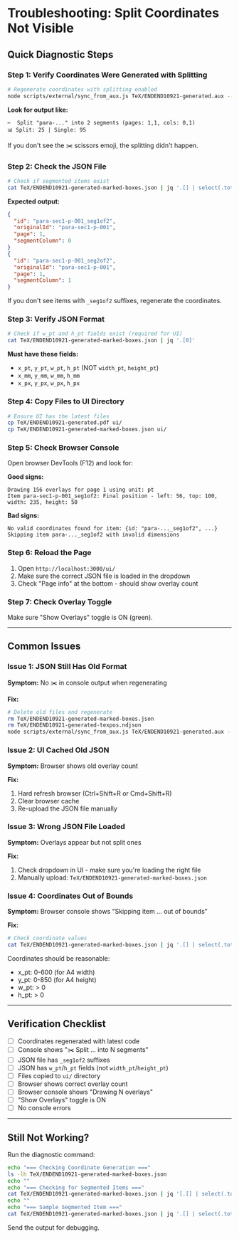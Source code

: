 # Troubleshooting: Split Coordinates Not Visible

## Quick Diagnostic Steps

### Step 1: Verify Coordinates Were Generated with Splitting

```bash
# Regenerate coordinates with splitting enabled
node scripts/external/sync_from_aux.js TeX/ENDEND10921-generated.aux --force
```

**Look for output like:**
```
✂️  Split "para-..." into 2 segments (pages: 1,1, cols: 0,1)
📊 Split: 25 | Single: 95
```

If you don't see the ✂️ scissors emoji, the splitting didn't happen.

### Step 2: Check the JSON File

```bash
# Check if segmented items exist
cat TeX/ENDEND10921-generated-marked-boxes.json | jq '.[] | select(.totalSegments > 1) | {id, originalId, page, segmentColumn}'
```

**Expected output:**
```json
{
  "id": "para-sec1-p-001_seg1of2",
  "originalId": "para-sec1-p-001",
  "page": 1,
  "segmentColumn": 0
}
{
  "id": "para-sec1-p-001_seg2of2",
  "originalId": "para-sec1-p-001",
  "page": 1,
  "segmentColumn": 1
}
```

If you don't see items with `_seg1of2` suffixes, regenerate the coordinates.

### Step 3: Verify JSON Format

```bash
# Check if w_pt and h_pt fields exist (required for UI)
cat TeX/ENDEND10921-generated-marked-boxes.json | jq '.[0]'
```

**Must have these fields:**
- `x_pt`, `y_pt`, `w_pt`, `h_pt` (NOT `width_pt`, `height_pt`)
- `x_mm`, `y_mm`, `w_mm`, `h_mm`
- `x_px`, `y_px`, `w_px`, `h_px`

### Step 4: Copy Files to UI Directory

```bash
# Ensure UI has the latest files
cp TeX/ENDEND10921-generated.pdf ui/
cp TeX/ENDEND10921-generated-marked-boxes.json ui/
```

### Step 5: Check Browser Console

Open browser DevTools (F12) and look for:

**Good signs:**
```
Drawing 156 overlays for page 1 using unit: pt
Item para-sec1-p-001_seg1of2: Final position - left: 56, top: 100, width: 235, height: 50
```

**Bad signs:**
```
No valid coordinates found for item: {id: "para-..._seg1of2", ...}
Skipping item para-..._seg1of2 with invalid dimensions
```

### Step 6: Reload the Page

1. Open `http://localhost:3000/ui/`
2. Make sure the correct JSON file is loaded in the dropdown
3. Check "Page info" at the bottom - should show overlay count

### Step 7: Check Overlay Toggle

Make sure "Show Overlays" toggle is ON (green).

---

## Common Issues

### Issue 1: JSON Still Has Old Format

**Symptom:** No ✂️ in console output when regenerating

**Fix:**
```bash
# Delete old files and regenerate
rm TeX/ENDEND10921-generated-marked-boxes.json
rm TeX/ENDEND10921-generated-texpos.ndjson
node scripts/external/sync_from_aux.js TeX/ENDEND10921-generated.aux --force
```

### Issue 2: UI Cached Old JSON

**Symptom:** Browser shows old overlay count

**Fix:**
1. Hard refresh browser (Ctrl+Shift+R or Cmd+Shift+R)
2. Clear browser cache
3. Re-upload the JSON file manually

### Issue 3: Wrong JSON File Loaded

**Symptom:** Overlays appear but not split ones

**Fix:**
1. Check dropdown in UI - make sure you're loading the right file
2. Manually upload: `TeX/ENDEND10921-generated-marked-boxes.json`

### Issue 4: Coordinates Out of Bounds

**Symptom:** Browser console shows "Skipping item ... out of bounds"

**Fix:**
```bash
# Check coordinate values
cat TeX/ENDEND10921-generated-marked-boxes.json | jq '.[] | select(.totalSegments > 1) | {id, x_pt, y_pt, w_pt, h_pt}'
```

Coordinates should be reasonable:
- x_pt: 0-600 (for A4 width)
- y_pt: 0-850 (for A4 height)
- w_pt: > 0
- h_pt: > 0

---

## Verification Checklist

- [ ] Coordinates regenerated with latest code
- [ ] Console shows "✂️ Split ... into N segments"
- [ ] JSON file has `_seg1of2` suffixes
- [ ] JSON has `w_pt`/`h_pt` fields (not `width_pt`/`height_pt`)
- [ ] Files copied to `ui/` directory
- [ ] Browser shows correct overlay count
- [ ] Browser console shows "Drawing N overlays"
- [ ] "Show Overlays" toggle is ON
- [ ] No console errors

---

## Still Not Working?

Run the diagnostic command:

```bash
echo "=== Checking Coordinate Generation ==="
ls -lh TeX/ENDEND10921-generated-marked-boxes.json
echo ""
echo "=== Checking for Segmented Items ==="
cat TeX/ENDEND10921-generated-marked-boxes.json | jq '[.[] | select(.totalSegments > 1)] | length'
echo ""
echo "=== Sample Segmented Item ==="
cat TeX/ENDEND10921-generated-marked-boxes.json | jq '.[] | select(.totalSegments > 1) | {id, originalId, x_pt, y_pt, w_pt, h_pt, page, segmentColumn}' | head -20
```

Send the output for debugging.


